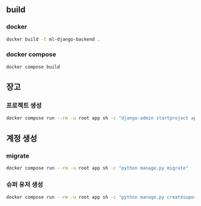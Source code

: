## build
### docker
```sh
docker build -t ml-django-backend .
```

### docker compose
```sh
docker compose build
```

## 장고
### 프로젝트 생성
```sh
docker compose run --rm -u root app sh -c "django-admin startproject app . && chown -R django-user /app"
```

## 계정 생성
### migrate
```sh
docker compose run --rm -u root app sh -c "python manage.py migrate"
```

### 슈퍼 유저 생성
```sh
docker compose run --rm -u root app sh -c "python manage.py createsuperuser"
```
